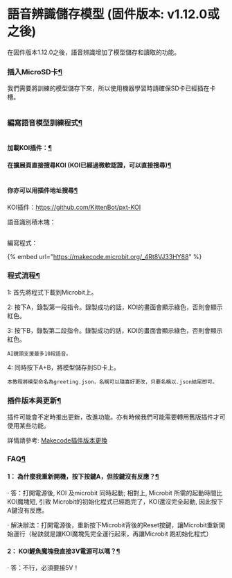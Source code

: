 # 語音辨識儲存模型 (固件版本: v1.12.0或之後)

在固件版本1.12.0之後，語音辨識增加了模型儲存和讀取的功能。

### 插入MicroSD卡[¶](broken-reference)

我們需要將訓練的模型儲存下來，所以使用機器學習時請確保SD卡已經插在卡槽。

<figure><img src="https://kittenbothk.readthedocs.io/en/latest/_images/022.png" alt=""><figcaption></figcaption></figure>

### 編寫語音模型訓練程式[¶](broken-reference)

<figure><img src="https://kittenbothk.readthedocs.io/en/latest/_images/mcbanner.png" alt=""><figcaption></figcaption></figure>

#### 加載KOI插件：[¶](broken-reference)

#### 在擴展頁直接搜尋KOI (KOI已經過微軟認證，可以直接搜尋)[¶](broken-reference)

<figure><img src="https://kittenbothk.readthedocs.io/en/latest/_images/koi_search.png" alt=""><figcaption></figcaption></figure>

#### 你亦可以用插件地址搜尋[¶](broken-reference)

KOI插件：https://github.com/KittenBot/pxt-KOI

語音識別積木塊：

<figure><img src="https://kittenbothk.readthedocs.io/en/latest/_images/0.6.4.png" alt=""><figcaption></figcaption></figure>

編寫程式：

{% embed url="https://makecode.microbit.org/_4Rt8VJ33HY88" %}

### 程式流程[¶](broken-reference)

1: 首先將程式下載到Microbit上。

2: 按下A，錄製第一段指令。錄製成功的話，KOI的畫面會顯示綠色，否則會顯示紅色。

3: 按下B，錄製第二段指令。錄製成功的話，KOI的畫面會顯示綠色，否則會顯示紅色。

```
AI鏡頭支援最多10段語音。
```

4: 同時按下A+B，將模型儲存到SD卡上。

```
本教程將模型命名為greeting.json，名稱可以隨喜好更改，只要名稱以.json結尾即可。
```

### 插件版本與更新[¶](broken-reference)

插件可能會不定時推出更新，改進功能。亦有時候我們可能需要轉用舊版插件才可使用某些功能。

詳情請參考: [Makecode插件版本更換](../../../programmingplatforms/makecode/makecodeextupdate.md)

### FAQ[¶](broken-reference)

#### 1： 為什麼我重新開機，按下按鍵A，但按鍵沒有反應？[¶](broken-reference)

· 答：打開電源後, KOI 及microbit 同時起動; 相對上, Microbit 所需的起動時間比KOI魔塊短, 引致 Microbit的初始化程式已經跑完了，KOI還沒完全起動, 因此按下A鍵沒有反應。

· 解決辦法：打開電源後，重新按下Microbit背後的Reset按鍵，讓Microbit重新開始運行（秘訣就是讓KOI魔塊先完全運行起來，再讓Microbit 跑初始化程式）

#### 2： KOI鯉魚魔塊我直接3V電源可以嗎？[¶](broken-reference)

· 答：不行，必須要接5V！
